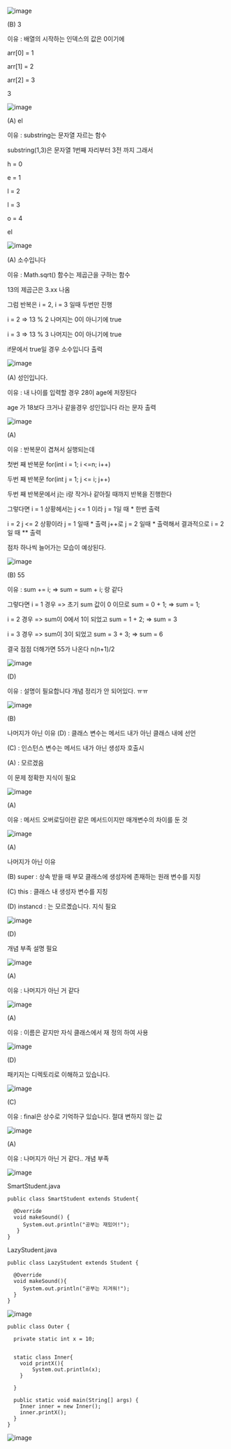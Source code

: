 ![image](https://github.com/happiipark/happyGit/assets/124240328/509de885-b6cb-4f54-9d6f-def8fec2b0cf)

(B) 3

이유 : 배열의 시작하는 인덱스의 값은 0이기에 

arr[0] = 1

arr[1] = 2

arr[2] = 3 

3


![image](https://github.com/happiipark/happyGit/assets/124240328/1693093e-2c3b-4f44-b96d-c51ae4d9aa12)

(A) el

이유 : substring는 문자열 자르는 함수 

substring(1,3)은  문자열 1번째 자리부터 3전 까지 그래서 

h = 0

e = 1

l = 2

l = 3

o = 4

el

![image](https://github.com/happiipark/happyGit/assets/124240328/de22fda3-6299-497f-b73d-f5bc38a93ce9)

(A) 소수입니다

이유 : Math.sqrt() 함수는 제곱근을 구하는 함수 

13의 제곱근은 3.xx 나옴

그럼 반복은 i = 2, i = 3 일때 두번만 진행

i = 2 => 13 % 2 나머지는 0이 아니기에 true

i = 3 => 13 % 3 나머지는 0이 아니기에 true

if문에서 true일 경우 소수입니다 출력

![image](https://github.com/happiipark/happyGit/assets/124240328/f9c444e3-0940-4dbe-acd0-0d6fa94baa1a)

(A) 성인입니다.

이유 : 내 나이를 입력할 경우 28이 age에 저장된다

age 가 18보다 크거나 같을경우 성인입니다 라는 문자 출력

![image](https://github.com/happiipark/happyGit/assets/124240328/a1797d1a-14f5-4ace-9cc2-3a64dc6e3796)

(A)

이유 : 반복문이 겹쳐서 실행되는데 

첫번 째 반복문 for(int i = 1; i <=n; i++)

두번 째 반복문 for(int j = 1; j <= i; j++)

두번 째 반복문에서 j는 i랑 작거나 같아질 때까지 반복을 진행한다

그렇다면 i = 1 상황헤서는 j <= 1 이라  j = 1일 때 * 한번 출력

i = 2 j <= 2 상황이라 j = 1 일때 * 출력 j++로 j = 2 일때 * 출력해서 결과적으로 i = 2 일 때 ** 출력

점차 하나씩 늘어가는 모습이 예상된다.

![image](https://github.com/happiipark/happyGit/assets/124240328/85798164-136e-4ef0-a6e8-651a45dc5b18)

(B) 55

이유 : sum += i; => sum = sum + i; 랑 같다

그렇다면 i = 1 경우 => 초기 sum 값이  0 이므로 sum = 0 + 1; => sum = 1;

i = 2 경우 => sum이 0에서 1이 되었고 sum = 1 + 2; => sum = 3

i = 3 경우 => sum이 3이 되었고 sum = 3 + 3; => sum = 6

결국 점점 더해가면 55가 나온다 n(n+1)/2 

![image](https://github.com/happiipark/happyGit/assets/124240328/36bc1a03-e19a-4db6-9a61-aa30c47f56e5)

(D)

이유 : 설명이 필요합니다 개념 정리가 안 되어있다. ㅠㅠ

![image](https://github.com/happiipark/happyGit/assets/124240328/aa9744d4-f983-45f0-9bc4-6f3a5cf99a28)

(B)

나머지가 아닌 이유
(D) : 클래스 변수는 메서드 내가 아닌 클래스 내에 선언

(C) : 인스턴스 변수는 메서드 내가 아닌 생성자 호출시

(A) : 모르겠음 

이 문제 정확한 지식이 필요

![image](https://github.com/happiipark/happyGit/assets/124240328/25c43f78-24b1-4357-9571-6fb902d0391a)

(A)

이유 : 메서드 오버로딩이란 같은 메서드이지만 매개변수의 차이를 둔 것 

![image](https://github.com/happiipark/happyGit/assets/124240328/3d5c45a0-600a-4b63-ba9f-e351335ad19f)

(A)

나머지가 아닌 이유

(B) super : 상속 받을 때 부모 클래스에 생성자에 존재하는 원래 변수를 지칭

(C) this : 클래스 내 생성자 변수를 지칭

(D) instancd : 는 모르곘습니다. 지식 필요

![image](https://github.com/happiipark/happyGit/assets/124240328/5aac4fdf-1f6c-4f84-aefa-428c1ae732e2)

(D)

개념 부족 설명 필요

![image](https://github.com/happiipark/happyGit/assets/124240328/6f35bc29-97c1-4e3f-9b1d-d31bbd41fe8a)

(A)

이유 : 나머지가 아닌 거 같다

![image](https://github.com/happiipark/happyGit/assets/124240328/fbdcbe7c-de32-414e-9b79-ba4cd914cafd)

(A)

이유 : 이름은 같지만 자식 클래스에서 재 정의 하여 사용

![image](https://github.com/happiipark/happyGit/assets/124240328/10a968c6-77f8-4b07-8bed-b3137dad18b1)

(D)

패키지는 디렉토리로 이해하고 있습니다.

![image](https://github.com/happiipark/happyGit/assets/124240328/90e8c07a-cf37-4bb6-9b8c-17c337ac34e1)

(C) 

이유 : final은 상수로 기억하구 있습니다. 절대 변하지 않는 값

![image](https://github.com/happiipark/happyGit/assets/124240328/8bc43309-3949-44eb-b3fd-340faea8853d)

(A)

이유 : 나머지가 아닌 거 같다.. 개념 부족

![image](https://github.com/happiipark/happyGit/assets/124240328/a41cb6a5-9a82-4857-bee9-e46afdfd368c)

SmartStudent.java

    public class SmartStudent extends Student{

      @Override
      void makeSound() {
         System.out.println("공부는 재밌어!");
       }
    }

LazyStudent.java

    public class LazyStudent extends Student {
    
      @Override
      void makeSound(){
         System.out.println("공부는 지겨워!");
      }
    }


![image](https://github.com/happiipark/happyGit/assets/124240328/f7931a65-89dc-4bec-b8a0-6e67ef812efa)


    public class Outer {

      private static int x = 10;


      static class Inner{
        void printX(){
            System.out.println(x);
        }

      }

      public static void main(String[] args) {
        Inner inner = new Inner();
        inner.printX();
      }
    }

![image](https://github.com/happiipark/happyGit/assets/124240328/8891c8d8-6da4-493e-ada9-7566a61dafaf)

